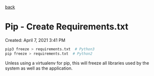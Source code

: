 [back](./README.md)

# Pip - Create Requirements.txt

Created: April 7, 2021 3:41 PM

```python
pip3 freeze > requirements.txt  # Python3
pip freeze > requirements.txt  # Python2
```

Unless using a virtualenv for pip, this will freeze all libraries used by the system as well as the application. 